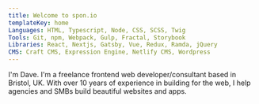 ```yaml
---
title: Welcome to spon.io
templateKey: home
Languages: HTML, Typescript, Node, CSS, SCSS, Twig
Tools: Git, npm, Webpack, Gulp, Fractal, Storybook
Libraries: React, Nextjs, Gatsby, Vue, Redux, Ramda, jQuery
CMS: Craft CMS, Expression Engine, Netlify CMS, Wordpress
---
```


I'm Dave. I'm a freelance frontend web developer/consultant based in Bristol, UK. With over 10 years of experience in building for the web, I help agencies and SMBs build beautiful websites and apps.
